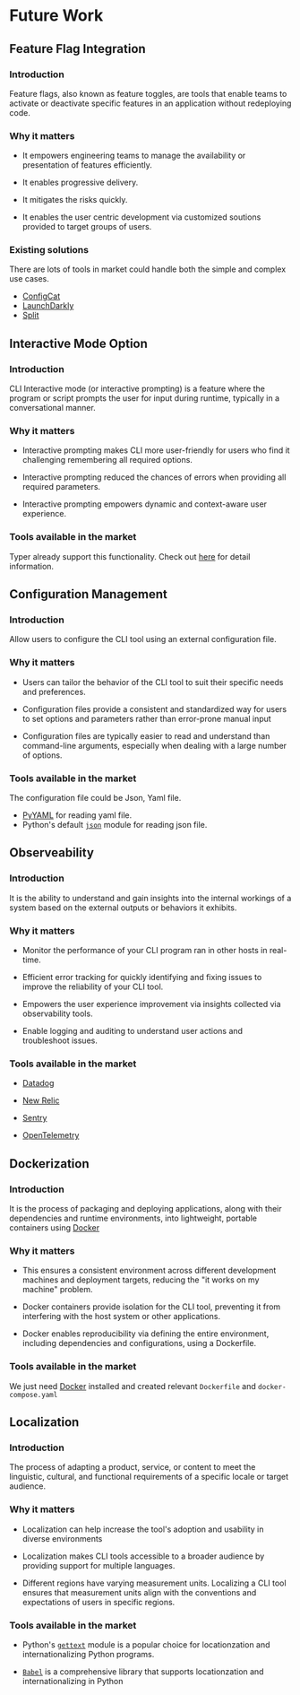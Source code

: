 # Future Work

## Feature Flag Integration

### Introduction
Feature flags, also known as feature toggles, are tools that enable teams to activate or deactivate specific features in an application without redeploying code. 

### Why it matters
- It empowers engineering teams to manage the availability or presentation of features efficiently.

- It enables progressive delivery.

- It mitigates the risks quickly. 

- It enables the user centric development via customized soutions provided to target groups of users.

### Existing solutions

There are lots of tools in market could handle both the simple and complex use cases.
- [ConfigCat](https://configcat.com/)
- [LaunchDarkly](https://launchdarkly.com/) 
- [Split](https://www.split.io/)

## Interactive Mode Option

### Introduction
CLI Interactive mode (or interactive prompting) is a feature where the program or script prompts the user for input during runtime, typically in a conversational manner.

### Why it matters
 - Interactive prompting makes CLI more user-friendly for users who find it challenging remembering all required options.

- Interactive prompting reduced the chances of errors when providing all required parameters.

- Interactive prompting empowers dynamic and context-aware user experience.

### Tools available in the market
Typer already support this functionality. Check out [here](https://typer.tiangolo.com/tutorial/prompt/) for detail information.

## Configuration Management

### Introduction
Allow users to configure the CLI tool using an external configuration file.

### Why it matters
- Users can tailor the behavior of the CLI tool to suit their specific needs and preferences.

- Configuration files provide a consistent and standardized way for users to set options and parameters rather than error-prone manual input

- Configuration files are typically easier to read and understand than command-line arguments, especially when dealing with a large number of options.

### Tools available in the market
The configuration file could be Json, Yaml file.
- [PyYAML](https://pypi.org/project/PyYAML/) for reading yaml file.
- Python's default [`json`](https://docs.python.org/3/library/json.html) module for reading json file.

## Observeability

### Introduction
It is the ability to understand and gain insights into the internal workings of a system based on the external outputs or behaviors it exhibits.

### Why it matters
- Monitor the performance of your CLI program ran in other hosts in real-time. 

- Efficient error tracking for quickly identifying and fixing issues to improve the reliability of your CLI tool.

- Empowers the user experience improvement via insights collected via observability tools.

- Enable logging and auditing to understand user actions and troubleshoot issues.

### Tools available in the market
- [Datadog](https://www.datadoghq.com/) 

- [New Relic](https://newrelic.com/)

- [Sentry](https://sentry.io/welcome/)

- [OpenTelemetry](https://opentelemetry.io/)

## Dockerization

### Introduction
It is the process of packaging and deploying applications, along with their dependencies and runtime environments, into lightweight, portable containers using [Docker](https://www.docker.com/)

### Why it matters
- This ensures a consistent environment across different development machines and deployment targets, reducing the "it works on my machine" problem.

- Docker containers provide isolation for the CLI tool, preventing it from interfering with the host system or other applications.

- Docker enables reproducibility via defining the entire environment, including dependencies and configurations, using a Dockerfile. 

### Tools available in the market
We just need [Docker](https://www.docker.com/) installed and created relevant `Dockerfile` and `docker-compose.yaml`

## Localization

### Introduction
The process of adapting a product, service, or content to meet the linguistic, cultural, and functional requirements of a specific locale or target audience.

### Why it matters
- Localization can help increase the tool's adoption and usability in diverse environments

- Localization makes CLI tools accessible to a broader audience by providing support for multiple languages.

- Different regions have varying measurement units. Localizing a CLI tool ensures that measurement units align with the conventions and expectations of users in specific regions.

### Tools available in the market
- Python's [`gettext`](https://docs.python.org/3/library/gettext.html) module is a popular choice for locationzation and internationalizing Python programs.

- [`Babel`](https://babel.pocoo.org/en/latest/intro.html) is a comprehensive library that supports locationzation and internationalizing in Python
